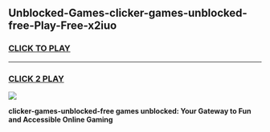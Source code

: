 
## Unblocked-Games-clicker-games-unblocked-free-Play-Free-x2iuo
<h3>
<a href="https://premium76.site?title=clicker-games-unblocked-free&ref=23A">CLICK TO PLAY</a></h3>
<hr>

<h3>
<a href="https://premium76.site?title=clicker-games-unblocked-free&ref=23A">CLICK 2 PLAY</a>
  
</h3>

<a href="https://premium76.site?title=clicker-games-unblocked-free&ref=23A"><img src="https://clearcache.store/games.png"></a>


**clicker-games-unblocked-free games unblocked: Your Gateway to Fun and Accessible Online Gaming**
